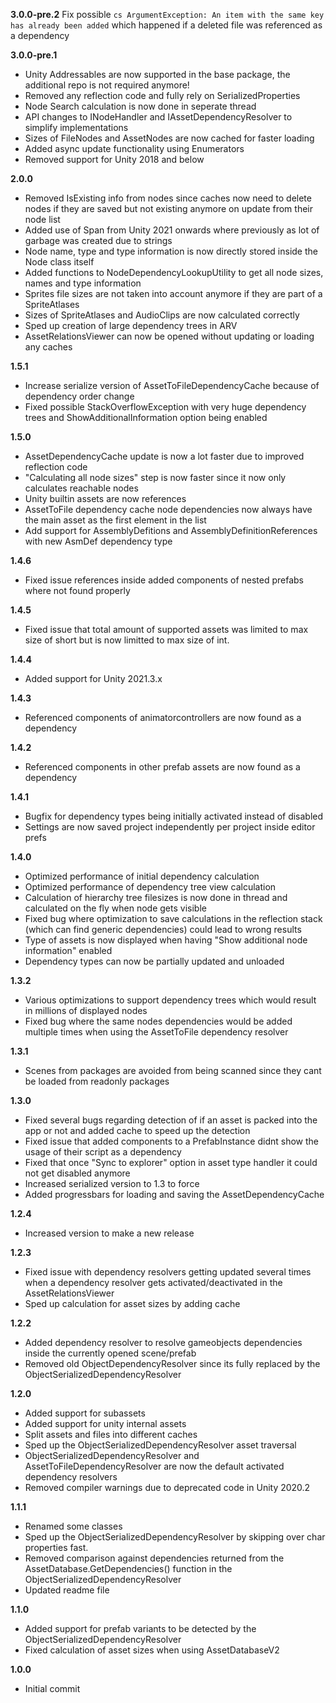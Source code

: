 **3.0.0-pre.2**
Fix possible ```cs ArgumentException: An item with the same key has already been added``` which happened if a deleted file was referenced as a dependency

**3.0.0-pre.1**
- Unity Addressables are now supported in the base package, the additional repo is not required anymore!
- Removed any reflection code and fully rely on SerializedProperties
- Node Search calculation is now done in seperate thread
- API changes to INodeHandler and IAssetDependencyResolver to simplify implementations
- Sizes of FileNodes and AssetNodes are now cached for faster loading
- Added async update functionality using Enumerators
- Removed support for Unity 2018 and below

**2.0.0**
- Removed IsExisting info from nodes since caches now need to delete nodes if they are saved but not existing anymore on update from their node list
- Added use of Span from Unity 2021 onwards where previously as lot of garbage was created due to strings
- Node name, type and type information is now directly stored inside the Node class itself
- Added functions to NodeDependencyLookupUtility to get all node sizes, names and type information
- Sprites file sizes are not taken into account anymore if they are part of a SpriteAtlases
- Sizes of SpriteAtlases and AudioClips are now calculated correctly
- Sped up creation of large dependency trees in ARV
- AssetRelationsViewer can now be opened without updating or loading any caches

**1.5.1**
- Increase serialize version of AssetToFileDependencyCache because of dependency order change
- Fixed possible StackOverflowException with very huge dependency trees and ShowAdditionalInformation option being enabled

**1.5.0**
- AssetDependencyCache update is now a lot faster due to improved reflection code
- "Calculating all node sizes" step is now faster since it now only calculates reachable nodes
- Unity builtin assets are now references
- AssetToFile dependency cache node dependencies now always have the main asset as the first element in the list
- Add support for AssemblyDefitions and AssemblyDefinitionReferences with new AsmDef dependency type

**1.4.6**
- Fixed issue references inside added components of nested prefabs where not found properly

**1.4.5**
- Fixed issue that total amount of supported assets was limited to max size of short but is now limitted to max size of int.

**1.4.4**
- Added support for Unity 2021.3.x

**1.4.3**
 - Referenced components of animatorcontrollers are now found as a dependency

**1.4.2**
 - Referenced components in other prefab assets are now found as a dependency
 
**1.4.1**
 - Bugfix for dependency types being initially activated instead of disabled
 - Settings are now saved project independently per project inside editor prefs

**1.4.0**
 - Optimized performance of initial dependency calculation
 - Optimized performance of dependency tree view calculation
 - Calculation of hierarchy tree filesizes is now done in thread and calculated on the fly when node gets visible
 - Fixed bug where optimization to save calculations in the reflection stack (which can find generic dependencies) could lead to wrong results
 - Type of assets is now displayed when having "Show additional node information" enabled
 - Dependency types can now be partially updated and unloaded

**1.3.2**
 - Various optimizations to support dependency trees which would result in millions of displayed nodes
 - Fixed bug where the same nodes dependencies would be added multiple times when using the AssetToFile dependency resolver

**1.3.1**
 - Scenes from packages are avoided from being scanned since they cant be loaded from readonly packages

**1.3.0**
 - Fixed several bugs regarding detection of if an asset is packed into the app or not and added cache to speed up the detection
 - Fixed issue that added components to a PrefabInstance didnt show the usage of their script as a dependency
 - Fixed that once "Sync to explorer" option in asset type handler it could not get disabled anymore
 - Increased serialized version to 1.3 to force
 - Added progressbars for loading and saving the AssetDependencyCache

**1.2.4**
 - Increased version to make a new release

**1.2.3**
 - Fixed issue with dependency resolvers getting updated several times when a dependency resolver gets activated/deactivated in the AssetRelationsViewer
 - Sped up calculation for asset sizes by adding cache

**1.2.2**
 - Added dependency resolver to resolve gameobjects dependencies inside the currently opened scene/prefab
 - Removed old ObjectDependencyResolver since its fully replaced by the ObjectSerializedDependencyResolver

**1.2.0**
 - Added support for subassets
 - Added support for unity internal assets
 - Split assets and files into different caches
 - Sped up the ObjectSerializedDependencyResolver asset traversal
 - ObjectSerializedDependencyResolver and AssetToFileDependencyResolver are now the default activated dependency resolvers
 - Removed compiler warnings due to deprecated code in Unity 2020.2

**1.1.1**
 - Renamed some classes
 - Sped up the ObjectSerializedDependencyResolver by skipping over char properties fast.
 - Removed comparison against dependencies returned from the AssetDatabase.GetDependencies() function in the ObjectSerializedDependencyResolver 
 - Updated readme file
 
**1.1.0**
 - Added support for prefab variants to be detected by the ObjectSerializedDependencyResolver
 - Fixed calculation of asset sizes when using AssetDatabaseV2

**1.0.0**

 - Initial commit